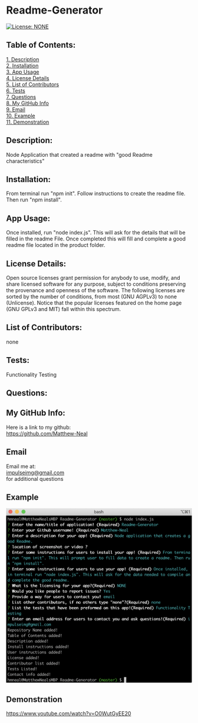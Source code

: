 # Readme-Generator  
[![License: NONE](https://img.shields.io/badge/License-none-red.svg)](https://choosealicense.com/licenses/)

## Table of Contents:

[1. Description](#Description)  
[2. Installation](#Installation)  
[3. App Usage](#App-Usage)  
[4. License Details](#License-Details)  
[5. List of Contributors](#List-of-Contributors)  
[6. Tests](#Tests)  
[7. Questions](#Questions)  
[8. My GitHub Info](#My-GitHub-Info)  
[9. Email](#Email)  
[10. Example](#Example)  
[11. Demonstration](#Demonstration)

## Description:

Node Application that created a readme with "good Readme characteristics"

## Installation:

From terminal run "npm init". Follow instructions to create the readme file. Then run "npm install".

## App Usage:

Once installed, run "node index.js". This will ask for the details that will be filled in the readme File. Once completed this will fill and complete a good readme file located in the product folder.

## License Details:

Open source licenses grant permission for anybody to use, modify, and share licensed software for any purpose, subject to conditions preserving the provenance and openness of the software. The following licenses are sorted by the number of conditions, from most (GNU AGPLv3) to none (Unlicense). Notice that the popular licenses featured on the home page (GNU GPLv3 and MIT) fall within this spectrum.

## List of Contributors:

none

## Tests:

Functionality Testing

## Questions:

## My GitHub Info:

Here is a link to my github:  
https://github.com/Matthew-Neal

## Email

Email me at:  
impulseimg@gmail.com  
for additional questions

## Example

<img src="./Assets/Readme_gen Screenshot.png"></img>

## Demonstration

https://www.youtube.com/watch?v=O0WutGyEE20
